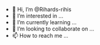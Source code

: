 - 👋 Hi, I’m @Rihards-rihis
- 👀 I’m interested in ...
- 🌱 I’m currently learning ...
- 💞️ I’m looking to collaborate on ...
- 📫 How to reach me ...

<!---
Rihards-rihis/Rihards-rihis is a ✨ special ✨ repository because its `README.md` (this file) appears on your GitHub profile.
You can click the Preview link to take a look at your changes.
--->
